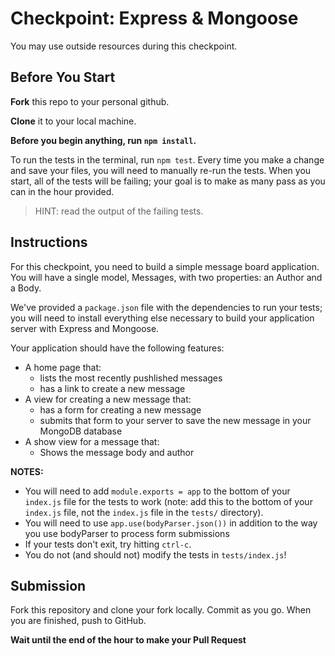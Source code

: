 # Checkpoint: Express & Mongoose

You may use outside resources during this checkpoint.

## Before You Start

**Fork** this repo to your personal github.

**Clone** it to your local machine.

**Before you begin anything, run `npm install`.**

To run the tests in the terminal, run `npm test`. Every time you make a change and save your files, you will need to manually re-run the tests. When you start, all of the tests will be failing; your goal is to make as many pass as you can in the hour provided.

> HINT: read the output of the failing tests.

## Instructions

For this checkpoint, you need to build a simple message board application. You will have a single model, Messages, with two properties: an Author and a Body.

We've provided a `package.json` file with the dependencies to run your tests; you will need to install everything else necessary to build your application server with Express and Mongoose.

Your application should have the following features:

* A home page that:
  * lists the most recently pushlished messages
  * has a link to create a new message
* A view for creating a new message that:
  * has a form for creating a new message
  * submits that form to your server to save the new message in your MongoDB database
* A show view for a message that:
  * Shows the message body and author

**NOTES:**
* You will need to add `module.exports = app` to the bottom of your `index.js` file for the tests to work (note: add this to the bottom of your `index.js` file, not the `index.js` file in the `tests/` directory).
* You will need to use `app.use(bodyParser.json())` in addition to the way you use bodyParser to process form submissions
* If your tests don't exit, try hitting `ctrl-c`.
* You do not (and should not) modify the tests in `tests/index.js`!

## Submission

Fork this repository and clone your fork locally. Commit as you go. When you are finished, push to GitHub.

**Wait until the end of the hour to make your Pull Request**
